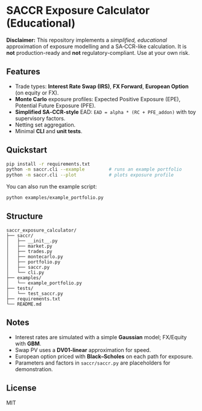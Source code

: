 # SACCR Exposure Calculator (Educational)

**Disclaimer:** This repository implements a *simplified, educational* approximation of exposure modelling and a SA‑CCR-like calculation.
It is **not** production-ready and **not** regulatory-compliant. Use at your own risk.

## Features
- Trade types: **Interest Rate Swap (IRS)**, **FX Forward**, **European Option** (on equity or FX).
- **Monte Carlo** exposure profiles: Expected Positive Exposure (EPE), Potential Future Exposure (PFE).
- **Simplified SA‑CCR-style** EAD: `EAD = alpha * (RC + PFE_addon)` with toy supervisory factors.
- Netting set aggregation.
- Minimal **CLI** and **unit tests**.

## Quickstart

```bash
pip install -r requirements.txt
python -m saccr.cli --example         # runs an example portfolio
python -m saccr.cli --plot            # plots exposure profile
```

You can also run the example script:
```bash
python examples/example_portfolio.py
```

## Structure
```
saccr_exposure_calculator/
├── saccr/
│   ├── __init__.py
│   ├── market.py
│   ├── trades.py
│   ├── montecarlo.py
│   ├── portfolio.py
│   ├── saccr.py
│   └── cli.py
├── examples/
│   └── example_portfolio.py
├── tests/
│   └── test_saccr.py
├── requirements.txt
└── README.md
```

## Notes
- Interest rates are simulated with a simple **Gaussian** model; FX/Equity with **GBM**.
- Swap PV uses a **DV01-linear** approximation for speed.
- European option priced with **Black–Scholes** on each path for exposure.
- Parameters and factors in `saccr/saccr.py` are placeholders for demonstration.

## License
MIT
